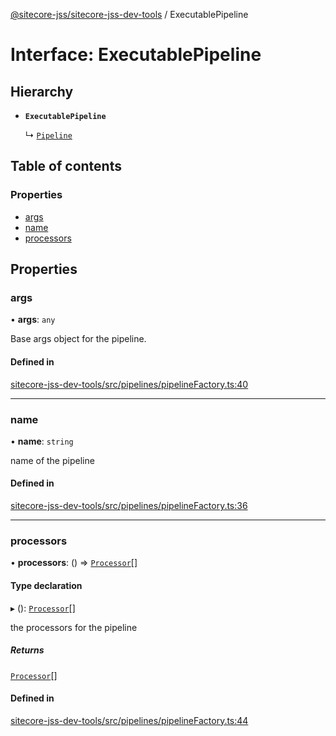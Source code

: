 [@sitecore-jss/sitecore-jss-dev-tools](../README.md) / ExecutablePipeline

# Interface: ExecutablePipeline

## Hierarchy

- **`ExecutablePipeline`**

  ↳ [`Pipeline`](Pipeline.md)

## Table of contents

### Properties

- [args](ExecutablePipeline.md#args)
- [name](ExecutablePipeline.md#name)
- [processors](ExecutablePipeline.md#processors)

## Properties

### args

• **args**: `any`

Base args object for the pipeline.

#### Defined in

[sitecore-jss-dev-tools/src/pipelines/pipelineFactory.ts:40](https://github.com/Sitecore/jss/blob/14fba9fa3/packages/sitecore-jss-dev-tools/src/pipelines/pipelineFactory.ts#L40)

___

### name

• **name**: `string`

name of the pipeline

#### Defined in

[sitecore-jss-dev-tools/src/pipelines/pipelineFactory.ts:36](https://github.com/Sitecore/jss/blob/14fba9fa3/packages/sitecore-jss-dev-tools/src/pipelines/pipelineFactory.ts#L36)

___

### processors

• **processors**: () => [`Processor`](Processor.md)[]

#### Type declaration

▸ (): [`Processor`](Processor.md)[]

the processors for the pipeline

##### Returns

[`Processor`](Processor.md)[]

#### Defined in

[sitecore-jss-dev-tools/src/pipelines/pipelineFactory.ts:44](https://github.com/Sitecore/jss/blob/14fba9fa3/packages/sitecore-jss-dev-tools/src/pipelines/pipelineFactory.ts#L44)
